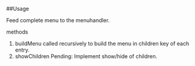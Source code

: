 ##Usage

<Menuhandler fullMenu />

Feed complete menu to the menuhandler.

methods

1. buildMenu
   called recursively to build the menu in children key of each entry.
2. showChildren
   Pending: Implement show/hide of children.
